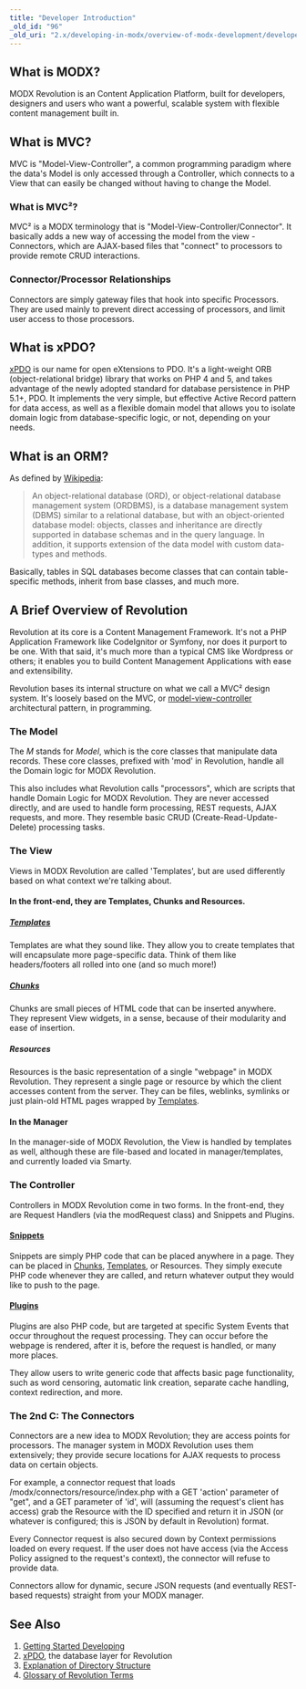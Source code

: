 ```yaml
---
title: "Developer Introduction"
_old_id: "96"
_old_uri: "2.x/developing-in-modx/overview-of-modx-development/developer-introduction"
---
```


## What is MODX?

MODX Revolution is an Content Application Platform, built for developers, designers and users who want a powerful, scalable system with flexible content management built in.

## What is MVC?

MVC is "Model-View-Controller", a common programming paradigm where the data's Model is only accessed through a Controller, which connects to a View that can easily be changed without having to change the Model.

### What is MVC²?

MVC² is a MODX terminology that is "Model-View-Controller/Connector". It basically adds a new way of accessing the model from the view - Connectors, which are AJAX-based files that "connect" to processors to provide remote CRUD interactions.

### Connector/Processor Relationships

Connectors are simply gateway files that hook into specific Processors. They are used mainly to prevent direct accessing of processors, and limit user access to those processors.

## What is xPDO?

[xPDO](/display/xPDO20/Home "Home") is our name for open eXtensions to PDO. It's a light-weight ORB (object-relational bridge) library that works on PHP 4 and 5, and takes advantage of the newly adopted standard for database persistence in PHP 5.1+, PDO. It implements the very simple, but effective Active Record pattern for data access, as well as a flexible domain model that allows you to isolate domain logic from database-specific logic, or not, depending on your needs.

## What is an ORM?

As defined by [Wikipedia](http://www.wikipedia.org/wiki/Object-relational_model):

> An object-relational database (ORD), or object-relational database management system (ORDBMS), is a database management system (DBMS) similar to a relational database, but with an object-oriented database model: objects, classes and inheritance are directly supported in database schemas and in the query language. In addition, it supports extension of the data model with custom data-types and methods.

Basically, tables in SQL databases become classes that can contain table-specific methods, inherit from base classes, and much more.

## A Brief Overview of Revolution

Revolution at its core is a Content Management Framework. It's not a PHP Application Framework like CodeIgnitor or Symfony, nor does it purport to be one. With that said, it's much more than a typical CMS like Wordpress or others; it enables you to build Content Management Applications with ease and extensibility.

Revolution bases its internal structure on what we call a MVC² design system. It's loosely based on the MVC, or [model-view-controller](http://en.wikipedia.org/wiki/Model-view-controller) architectural pattern, in programming.

### The Model

The _M_ stands for _Model_, which is the core classes that manipulate data records. These core classes, prefixed with 'mod' in Revolution, handle all the Domain logic for MODX Revolution.

This also includes what Revolution calls "processors", which are scripts that handle Domain Logic for MODX Revolution. They are never accessed directly, and are used to handle form processing, REST requests, AJAX requests, and more. They resemble basic CRUD (Create-Read-Update-Delete) processing tasks.

### The View

Views in MODX Revolution are called 'Templates', but are used differently based on what context we're talking about.

#### In the front-end, they are Templates, Chunks and Resources.

##### [Templates](building-sites/elements/templates "Templates")

Templates are what they sound like. They allow you to create templates that will encapsulate more page-specific data. Think of them like headers/footers all rolled into one (and so much more!)

##### [Chunks](building-sites/elements/chunks "Chunks")

Chunks are small pieces of HTML code that can be inserted anywhere. They represent View widgets, in a sense, because of their modularity and ease of insertion.

##### Resources

Resources is the basic representation of a single "webpage" in MODX Revolution. They represent a single page or resource by which the client accesses content from the server. They can be files, weblinks, symlinks or just plain-old HTML pages wrapped by [Templates](building-sites/elements/templates "Templates").

#### In the Manager

In the manager-side of MODX Revolution, the View is handled by templates as well, although these are file-based and located in manager/templates, and currently loaded via Smarty.

### The Controller

Controllers in MODX Revolution come in two forms. In the front-end, they are Request Handlers (via the modRequest class) and Snippets and Plugins.

#### [Snippets](extending-modx/snippets "Snippets")

Snippets are simply PHP code that can be placed anywhere in a page. They can be placed in [Chunks](building-sites/elements/chunks "Chunks"), [Templates](building-sites/elements/templates "Templates"), or Resources. They simply execute PHP code whenever they are called, and return whatever output they would like to push to the page.

#### [Plugins](extending-modx/plugins "Plugins")

Plugins are also PHP code, but are targeted at specific System Events that occur throughout the request processing. They can occur before the webpage is rendered, after it is, before the request is handled, or many more places.

They allow users to write generic code that affects basic page functionality, such as word censoring, automatic link creation, separate cache handling, context redirection, and more.

### The 2nd C: The Connectors

Connectors are a new idea to MODX Revolution; they are access points for processors. The manager system in MODX Revolution uses them extensively; they provide secure locations for AJAX requests to process data on certain objects.

For example, a connector request that loads /modx/connectors/resource/index.php with a GET 'action' parameter of "get", and a GET parameter of 'id', will (assuming the request's client has access) grab the Resource with the ID specified and return it in JSON (or whatever is configured; this is JSON by default in Revolution) format.

Every Connector request is also secured down by Context permissions loaded on every request. If the user does not have access (via the Access Policy assigned to the request's context), the connector will refuse to provide data.

Connectors allow for dynamic, secure JSON requests (and eventually REST-based requests) straight from your MODX manager.

## See Also

1. [Getting Started Developing](extending-modx/getting-started)
2. [xPDO](/display/xPDO20/Home "Home"), the database layer for Revolution
3. [Explanation of Directory Structure](getting-started/directory-structure "Explanation of Directory Structure")
4. [Glossary of Revolution Terms](getting-started/glossary "Glossary of Revolution Terms")